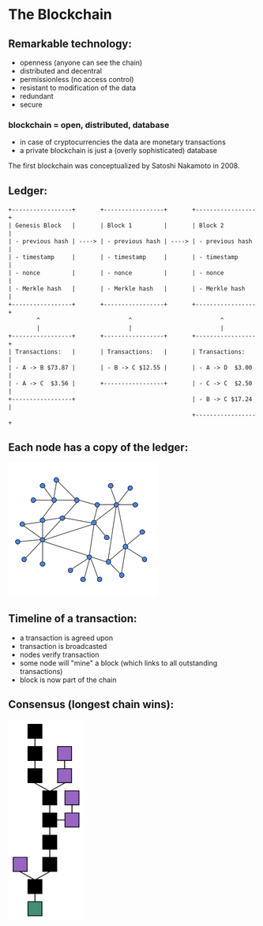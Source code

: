 # The Blockchain


## Remarkable technology:
  - openness (anyone can see the chain)
  - distributed and decentral
  - permissionless (no access control)
  - resistant to modification of the data
  - redundant
  - secure


### blockchain = open, distributed, database
  - in case of cryptocurrencies the data are monetary transactions
  - a private blockchain is just a (overly sophisticated) database


The first blockchain was conceptualized by Satoshi Nakamoto in 2008.

## Ledger:

    +-----------------+       +-----------------+       +-----------------+
    | Genesis Block   |       | Block 1         |       | Block 2         |
    | - previous hash | ----> | - previous hash | ----> | - previous hash |
    | - timestamp     |       | - timestamp     |       | - timestamp     |
    | - nonce         |       | - nonce         |       | - nonce         |
    | - Merkle hash   |       | - Merkle hash   |       | - Merkle hash   |
    +-----------------+       +-----------------+       +-----------------+
            ^                         ^                         ^
            |                         |                         |
    +-----------------+       +-----------------+       +-----------------+
    | Transactions:   |       | Transactions:   |       | Transactions:   |
    | - A -> B $73.87 |       | - B -> C $12.55 |       | - A -> D  $3.00 |
    | - A -> C  $3.56 |       +-----------------+       | - C -> C  $2.50 |
    +-----------------+                                 | - B -> C $17.24 |
                                                        +-----------------+


## Each node has a copy of the ledger:

<img src="./decentralized-network.png" width="304" height="273" />


## Timeline of a transaction:
  - a transaction is agreed upon
  - transaction is broadcasted
  - nodes verify transaction
  - some node will "mine" a block (which links to all outstanding transactions)
  - block is now part of the chain


## Consensus (longest chain wins):

<img src="./chain.svg" width="153" height="406" />

